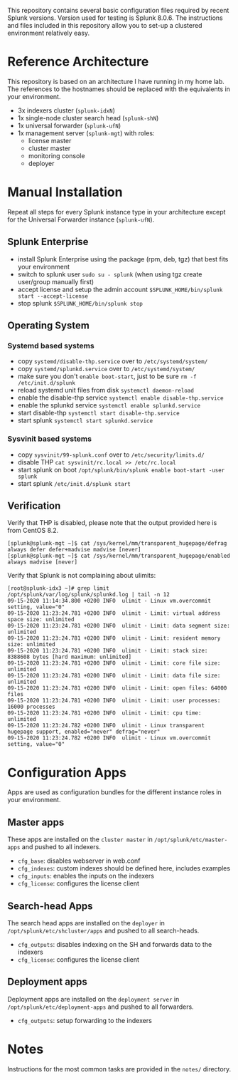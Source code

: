 
This repository contains several basic configuration files required
by recent Splunk versions. Version used for testing is Splunk 8.0.6.
The instructions and files included in this repository allow you to 
set-up a clustered environment relatively easy.

# Reference Architecture
This repository is based on an architecture I have running in my home lab.
The references to the hostnames should be replaced with the equivalents in your environment.

- 3x indexers cluster (`splunk-idxN`)
- 1x single-node cluster search head (`splunk-shN`)
- 1x universal forwarder (`splunk-ufN`)
- 1x management server (`splunk-mgt`) with roles:
	- license master
	- cluster master
	- monitoring console
	- deployer

# Manual Installation
Repeat all steps for every Splunk instance type in your architecture except for the Universal Forwarder instance (`splunk-ufN`).

## Splunk Enterprise
- install Splunk Enterprise using the package (rpm, deb, tgz) that best fits your environment
- switch to splunk user `sudo su - splunk` (when using tgz create user/group manually first)
- accept license and setup the admin account `$SPLUNK_HOME/bin/splunk start --accept-license` 
- stop splunk `$SPLUNK_HOME/bin/splunk stop`

## Operating System

### Systemd based systems
- copy `systemd/disable-thp.service` over to `/etc/systemd/system/`
- copy `systemd/splunkd.service` over to `/etc/systemd/system/`
- make sure you don't `enable boot-start`, just to be sure `rm -f /etc/init.d/splunk`
- reload systemd unit files from disk `systemctl daemon-reload`
- enable the disable-thp service `systemctl enable disable-thp.service`
- enable the splunkd service `systemctl enable splunkd.service`
- start disable-thp `systemctl start disable-thp.service`
- start splunk `systemctl start splunkd.service`

### Sysvinit based systems
- copy `sysvinit/99-splunk.conf` over to `/etc/security/limits.d/`
- disable THP `cat sysvinit/rc.local >> /etc/rc.local`
- start splunk on boot `/opt/splunk/bin/splunk enable boot-start -user splunk`
- start splunk `/etc/init.d/splunk start`

## Verification
Verify that THP is disabled, please note that the output provided here is from CentOS 8.2.
```
[splunk@splunk-mgt ~]$ cat /sys/kernel/mm/transparent_hugepage/defrag
always defer defer+madvise madvise [never]
[splunk@splunk-mgt ~]$ cat /sys/kernel/mm/transparent_hugepage/enabled
always madvise [never]
```

Verify that Splunk is not complaining about ulimits:
```
[root@splunk-idx3 ~]# grep limit /opt/splunk/var/log/splunk/splunkd.log | tail -n 12
09-15-2020 11:14:34.800 +0200 INFO  ulimit - Linux vm.overcommit setting, value="0"
09-15-2020 11:23:24.781 +0200 INFO  ulimit - Limit: virtual address space size: unlimited
09-15-2020 11:23:24.781 +0200 INFO  ulimit - Limit: data segment size: unlimited
09-15-2020 11:23:24.781 +0200 INFO  ulimit - Limit: resident memory size: unlimited
09-15-2020 11:23:24.781 +0200 INFO  ulimit - Limit: stack size: 8388608 bytes [hard maximum: unlimited]
09-15-2020 11:23:24.781 +0200 INFO  ulimit - Limit: core file size: unlimited
09-15-2020 11:23:24.781 +0200 INFO  ulimit - Limit: data file size: unlimited
09-15-2020 11:23:24.781 +0200 INFO  ulimit - Limit: open files: 64000 files
09-15-2020 11:23:24.781 +0200 INFO  ulimit - Limit: user processes: 16000 processes
09-15-2020 11:23:24.781 +0200 INFO  ulimit - Limit: cpu time: unlimited
09-15-2020 11:23:24.782 +0200 INFO  ulimit - Linux transparent hugepage support, enabled="never" defrag="never"
09-15-2020 11:23:24.782 +0200 INFO  ulimit - Linux vm.overcommit setting, value="0"
```

# Configuration Apps
Apps are used as configuration bundles for the different instance roles in your environment.

## Master apps
These apps are installed on the `cluster master` in `/opt/splunk/etc/master-apps` and pushed to all indexers.

- `cfg_base`: disables webserver in web.conf
- `cfg_indexes`: custom indexes should be defined here, includes examples
- `cfg_inputs`: enables the inputs on the indexers
- `cfg_license`: configures the license client


## Search-head Apps
The search head apps are installed on the `deployer` in `/opt/splunk/etc/shcluster/apps` and pushed to all search-heads.

- `cfg_outputs`: disables indexing on the SH and forwards data to the indexers
- `cfg_license`: configures the license client


## Deployment apps
Deployment apps are installed on the `deployment server` in `/opt/splunk/etc/deployment-apps` and pushed to all forwarders.
 
- `cfg_outputs`: setup forwarding to the indexers

# Notes
Instructions for the most common tasks are provided in the `notes/` directory.

